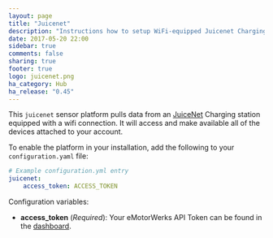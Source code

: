 ```yaml
---
layout: page
title: "Juicenet"
description: "Instructions how to setup WiFi-equipped Juicenet Charging stations with Home Assistant."
date: 2017-05-20 22:00
sidebar: true
comments: false
sharing: true
footer: true
logo: juicenet.png
ha_category: Hub
ha_release: "0.45"
---
```



This `juicenet` sensor platform pulls data from an [JuiceNet](https://emotorwerks.com/products/juicenet/) Charging station equipped with a wifi connection. It will access and make available all of the devices attached to your account.

To enable the platform in your installation, add the following to your `configuration.yaml` file:

```yaml
# Example configuration.yml entry
juicenet:
    access_token: ACCESS_TOKEN
```

Configuration variables:

- **access_token** (*Required*): Your eMotorWerks API Token can be found in the [dashboard](https://dashboard.emotorwerks.com/Manage).